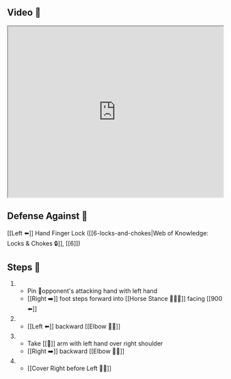 ## Video 🎥

<iframe src="https://www.youtube.com/embed/9HGyEm4YE_0?start=404" width="100%" height="400"></iframe>

## Defense Against 🤺

[[Left ⬅️]] Hand Finger Lock ([[6-locks-and-chokes|Web of Knowledge: Locks & Chokes 🔒]], [[6]])

## Steps 👣

1. - Pin 🎯opponent's attacking hand with left hand
    - [[Right ➡️]] foot steps forward into [[Horse Stance 🏇🧍‍♂️]] facing [[900 ⬅️]]
2. - [[Left ⬅️]] backward [[Elbow 💪💥]]
3. - Take [[🎯]] arm with left hand over right shoulder
    - [[Right ➡️]] backward [[Elbow 💪💥]]
4. - [[Cover Right before Left 🦶🔄]]

